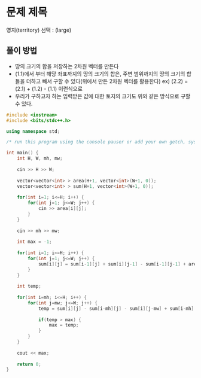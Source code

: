 # 문제 제목
영지(territory) 선택 : (large)
## 풀이 방법
- 땅의 크기의 합을 저장하는 2차원 벡터를 만든다
- (1.1)에서 부터 해당 좌표까지의 땅의 크기의 합은, 주변 범위까지의 땅의 크기의 합들을 더하고 빼서 구할 수 있다(위에서 만든 2차원 벡터를 활용한다)
ex) (2.2) = (2.1) + (1.2) - (1.1) 이런식으로
- 우리가 구하고자 하는 입력받은 값에 대한 토지의 크기도 위와 같은 방식으로 구할 수 있다.

```C++
#include <iostream>
#include <bits/stdc++.h>

using namespace std; 

/* run this program using the console pauser or add your own getch, system("pause") or input loop */

int main() {
	int H, W, mh, mw;
	
	cin >> H >> W;
	
	vector<vector<int> > area(H+1, vector<int>(W+1, 0));
	vector<vector<int> > sum(H+1, vector<int>(W+1, 0));
		
	for(int i=1; i<=H; i++) {
		for(int j=1; j<=W; j++) {
			cin >> area[i][j];
		}
	}
	
	cin >> mh >> mw;
	
	int max = -1;
	
	for(int i=1; i<=H; i++) {
		for(int j=1; j<=W; j++) {
			sum[i][j] = sum[i-1][j] + sum[i][j-1] - sum[i-1][j-1] + area[i][j]; 
		}
	}
	
	int temp;
	
	for(int i=mh; i<=H; i++) {
		for(int j=mw; j<=W; j++) {
			temp = sum[i][j] - sum[i-mh][j] - sum[i][j-mw] + sum[i-mh][j-mw];
			
			if(temp > max) {
				max = temp;
			}
		}
	}
	
	cout << max;
	
	return 0;
}
```

